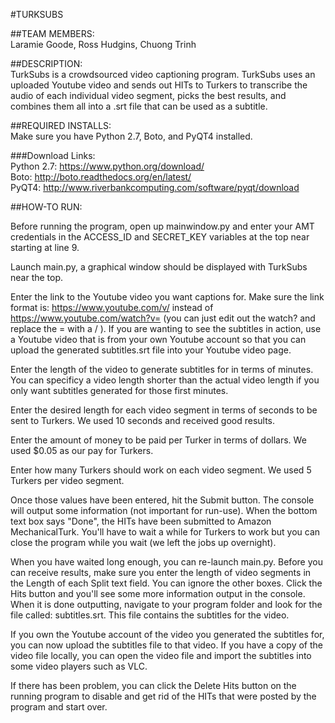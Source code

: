 #TURKSUBS


##TEAM MEMBERS:  
Laramie Goode, Ross Hudgins, Chuong Trinh

##DESCRIPTION:  
TurkSubs is a crowdsourced video captioning program. TurkSubs uses an uploaded Youtube video and sends out HITs to Turkers to transcribe the audio of each individual video segment, picks the best results, and combines them all into a .srt file that can be used as a subtitle. 

##REQUIRED INSTALLS:  
Make sure you have Python 2.7, Boto, and PyQT4 installed.

###Download Links:  
Python 2.7: https://www.python.org/download/  
Boto:       http://boto.readthedocs.org/en/latest/  
PyQT4:      http://www.riverbankcomputing.com/software/pyqt/download  

##HOW-TO RUN:

Before running the program, open up mainwindow.py and enter your AMT credentials in the ACCESS_ID and SECRET_KEY variables at the top near starting at line 9.

Launch main.py, a graphical window should be displayed with TurkSubs near the top.

Enter the link to the Youtube video you want captions for. Make sure the link format is: https://www.youtube.com/v/<videoId> instead of https://www.youtube.com/watch?v=<videoID> (you can just edit out the watch? and replace the = with a / ). If you are wanting to see the subtitles in action, use a Youtube video that is from your own Youtube account so that you can upload the generated subtitles.srt file into your Youtube video page. 

Enter the length of the video to generate subtitles for in terms of minutes. You can specificy a video length shorter than the actual video length if you only want subtitles generated for those first minutes.

Enter the desired length for each video segment in terms of seconds to be sent to Turkers. We used 10 seconds and received good results.

Enter the amount of money to be paid per Turker in terms of dollars. We used $0.05 as our pay for Turkers.

Enter how many Turkers should work on each video segment. We used 5 Turkers per video segment.

Once those values have been entered, hit the Submit button. The console will output some information (not important for run-use). When the bottom text box says "Done", the HITs have been submitted to Amazon MechanicalTurk. You'll have to wait a while for Turkers to work but you can close the program while you wait (we left the jobs up overnight). 

When you have waited long enough, you can re-launch main.py. Before you can receive results, make sure you enter the length of video segments in the Length of each Split text field. You can ignore the other boxes. Click the Hits button and you'll see some more information output in the console. When it is done outputting, navigate to your program folder and look for the file called: subtitles.srt. This file contains the subtitles for the video.

If you own the Youtube account of the video you generated the subtitles for, you can now upload the subtitles file to that video. If you have a copy of the video file locally, you can open the video file and import the subtitles into some video players such as VLC. 

If there has been problem, you can click the Delete Hits button on the running program to disable and get rid of the HITs that were posted by the program and start over. 
